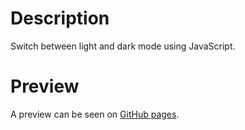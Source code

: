 # Description
Switch between light and dark mode using JavaScript.

# Preview
A preview can be seen on [GitHub pages](https://correa-coder.github.io/light-dark-mode/ "Preview").
